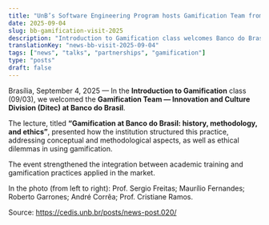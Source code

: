```yaml
---
title: "UnB’s Software Engineering Program hosts Gamification Team from Banco do Brasil"
date: 2025-09-04
slug: bb-gamification-visit-2025
description: "Introduction to Gamification class welcomes Banco do Brasil’s Gamification Team (Ditec) for a lecture on the history, methodology, and ethics of gamification."
translationKey: "news-bb-visit-2025-09-04"
tags: ["news", "talks", "partnerships", "gamification"]
type: "posts"
draft: false
---
```


Brasília, September 4, 2025 — In the **Introduction to Gamification** class (09/03), we welcomed the **Gamification Team — Innovation and Culture Division (Ditec) at Banco do Brasil**.

The lecture, titled **“Gamification at Banco do Brasil: history, methodology, and ethics”**, presented how the institution structured this practice, addressing conceptual and methodological aspects, as well as ethical dilemmas in using gamification.

The event strengthened the integration between academic training and gamification practices applied in the market.

In the photo (from left to right): Prof. Sergio Freitas; Maurílio Fernandes; Roberto Garrones; André Corrêa; Prof. Cristiane Ramos.

Source: https://cedis.unb.br/posts/news-post.020/

